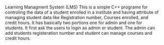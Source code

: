 Learning Managment System (LMS)
This is a simple C++ programe for controling the data of a student enrolled in a institute and having attribute of managing student data like Registration number, Courses enrolled, and credit hours. It has basically two portions one for admin and one for students. 
It first ask the users to login as admin or student. The admin can add students registeration number and student can manage courses and credit hours.
